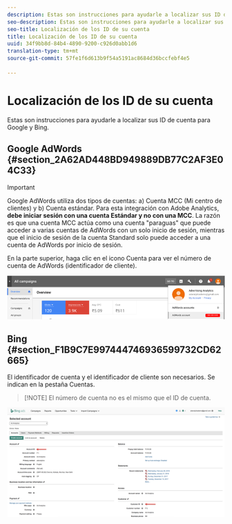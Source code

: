 ```yaml
---
description: Estas son instrucciones para ayudarle a localizar sus ID de cuenta para Google y Bing.
seo-description: Estas son instrucciones para ayudarle a localizar sus ID de cuenta para Google y Bing.
seo-title: Localización de los ID de su cuenta
title: Localización de los ID de su cuenta
uuid: 34f9bb8d-84b4-4890-9200-c926d0abb1d6
translation-type: tm+mt
source-git-commit: 57fe1f6d613b9f54a5191ac8684d36bccfebf4e5

---
```



# Localización de los ID de su cuenta

Estas son instrucciones para ayudarle a localizar sus ID de cuenta para Google y Bing.

## Google AdWords {#section_2A62AD448BD949889DB77C2AF3E04C33}

>[!IMPORTANT]
>
>Google AdWords utiliza dos tipos de cuentas: a) Cuenta MCC (Mi centro de clientes) y b) Cuenta estándar. Para esta integración con Adobe Analytics, **debe iniciar sesión con una cuenta Estándar y no con una MCC**. La razón es que una cuenta MCC actúa como una cuenta "paraguas" que puede acceder a varias cuentas de AdWords con un solo inicio de sesión, mientras que el inicio de sesión de la cuenta Standard solo puede acceder a una cuenta de AdWords por inicio de sesión.

En la parte superior, haga clic en el icono Cuenta para ver el número de cuenta de AdWords (identificador de cliente).

![](assets/google_account.png)

## Bing {#section_F1B9C7E997444746936599732CD62665}

El identificador de cuenta y el identificador de cliente son necesarios. Se indican en la pestaña Cuentas.

> [!NOTE] El número de cuenta no es el mismo que el ID de cuenta.

![](assets/bing_id.png)

